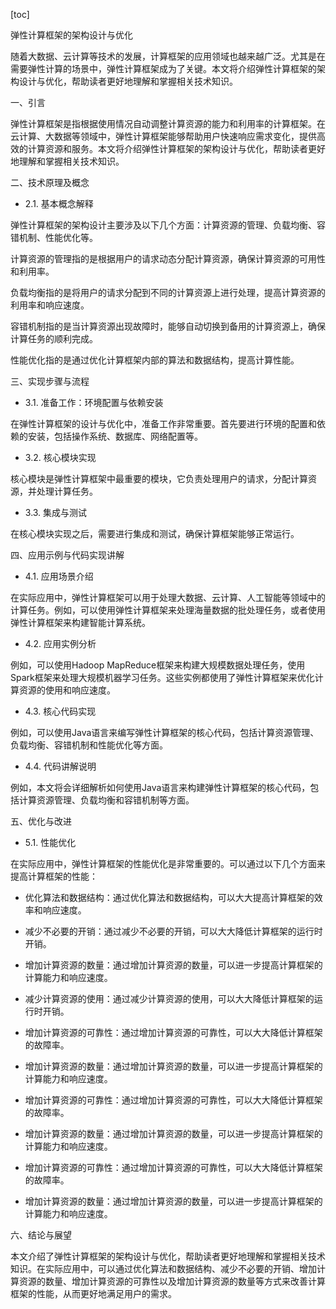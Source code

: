 
[toc]                    
                
                
弹性计算框架的架构设计与优化

随着大数据、云计算等技术的发展，计算框架的应用领域也越来越广泛。尤其是在需要弹性计算的场景中，弹性计算框架成为了关键。本文将介绍弹性计算框架的架构设计与优化，帮助读者更好地理解和掌握相关技术知识。

一、引言

弹性计算框架是指根据使用情况自动调整计算资源的能力和利用率的计算框架。在云计算、大数据等领域中，弹性计算框架能够帮助用户快速响应需求变化，提供高效的计算资源和服务。本文将介绍弹性计算框架的架构设计与优化，帮助读者更好地理解和掌握相关技术知识。

二、技术原理及概念

- 2.1. 基本概念解释

弹性计算框架的架构设计主要涉及以下几个方面：计算资源的管理、负载均衡、容错机制、性能优化等。

计算资源的管理指的是根据用户的请求动态分配计算资源，确保计算资源的可用性和利用率。

负载均衡指的是将用户的请求分配到不同的计算资源上进行处理，提高计算资源的利用率和响应速度。

容错机制指的是当计算资源出现故障时，能够自动切换到备用的计算资源上，确保计算任务的顺利完成。

性能优化指的是通过优化计算框架内部的算法和数据结构，提高计算性能。

三、实现步骤与流程

- 3.1. 准备工作：环境配置与依赖安装

在弹性计算框架的设计与优化中，准备工作非常重要。首先要进行环境的配置和依赖的安装，包括操作系统、数据库、网络配置等。

- 3.2. 核心模块实现

核心模块是弹性计算框架中最重要的模块，它负责处理用户的请求，分配计算资源，并处理计算任务。

- 3.3. 集成与测试

在核心模块实现之后，需要进行集成和测试，确保计算框架能够正常运行。

四、应用示例与代码实现讲解

- 4.1. 应用场景介绍

在实际应用中，弹性计算框架可以用于处理大数据、云计算、人工智能等领域中的计算任务。例如，可以使用弹性计算框架来处理海量数据的批处理任务，或者使用弹性计算框架来构建智能计算系统。

- 4.2. 应用实例分析

例如，可以使用Hadoop MapReduce框架来构建大规模数据处理任务，使用Spark框架来处理大规模机器学习任务。这些实例都使用了弹性计算框架来优化计算资源的使用和响应速度。

- 4.3. 核心代码实现

例如，可以使用Java语言来编写弹性计算框架的核心代码，包括计算资源管理、负载均衡、容错机制和性能优化等方面。

- 4.4. 代码讲解说明

例如，本文将会详细解析如何使用Java语言来构建弹性计算框架的核心代码，包括计算资源管理、负载均衡和容错机制等方面。

五、优化与改进

- 5.1. 性能优化

在实际应用中，弹性计算框架的性能优化是非常重要的。可以通过以下几个方面来提高计算框架的性能：

- 优化算法和数据结构：通过优化算法和数据结构，可以大大提高计算框架的效率和响应速度。

- 减少不必要的开销：通过减少不必要的开销，可以大大降低计算框架的运行时开销。

- 增加计算资源的数量：通过增加计算资源的数量，可以进一步提高计算框架的计算能力和响应速度。

- 减少计算资源的使用：通过减少计算资源的使用，可以大大降低计算框架的运行时开销。

- 增加计算资源的可靠性：通过增加计算资源的可靠性，可以大大降低计算框架的故障率。

- 增加计算资源的数量：通过增加计算资源的数量，可以进一步提高计算框架的计算能力和响应速度。

- 增加计算资源的可靠性：通过增加计算资源的可靠性，可以大大降低计算框架的故障率。

- 增加计算资源的数量：通过增加计算资源的数量，可以进一步提高计算框架的计算能力和响应速度。

- 增加计算资源的可靠性：通过增加计算资源的可靠性，可以大大降低计算框架的故障率。

- 增加计算资源的数量：通过增加计算资源的数量，可以进一步提高计算框架的计算能力和响应速度。

六、结论与展望

本文介绍了弹性计算框架的架构设计与优化，帮助读者更好地理解和掌握相关技术知识。在实际应用中，可以通过优化算法和数据结构、减少不必要的开销、增加计算资源的数量、增加计算资源的可靠性以及增加计算资源的数量等方式来改善计算框架的性能，从而更好地满足用户的需求。

